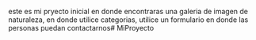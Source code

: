 este es mi pryecto inicial en donde encontraras una galeria de imagen de naturaleza, en donde utilice categorias, utilice un formulario en donde las personas puedan contactarnos# MiProyecto
